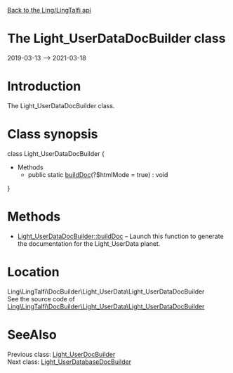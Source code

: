 [Back to the Ling/LingTalfi api](https://github.com/lingtalfi/LingTalfi/blob/master/doc/api/Ling/LingTalfi.md)



The Light_UserDataDocBuilder class
================
2019-03-13 --> 2021-03-18






Introduction
============

The Light_UserDataDocBuilder class.



Class synopsis
==============


class <span class="pl-k">Light_UserDataDocBuilder</span>  {

- Methods
    - public static [buildDoc](https://github.com/lingtalfi/LingTalfi/blob/master/doc/api/Ling/LingTalfi/DocBuilder/Light_UserData/Light_UserDataDocBuilder/buildDoc.md)(?$htmlMode = true) : void

}






Methods
==============

- [Light_UserDataDocBuilder::buildDoc](https://github.com/lingtalfi/LingTalfi/blob/master/doc/api/Ling/LingTalfi/DocBuilder/Light_UserData/Light_UserDataDocBuilder/buildDoc.md) &ndash; Launch this function to generate the documentation for the Light_UserData planet.





Location
=============
Ling\LingTalfi\DocBuilder\Light_UserData\Light_UserDataDocBuilder<br>
See the source code of [Ling\LingTalfi\DocBuilder\Light_UserData\Light_UserDataDocBuilder](https://github.com/lingtalfi/LingTalfi/blob/master/DocBuilder/Light_UserData/Light_UserDataDocBuilder.php)



SeeAlso
==============
Previous class: [Light_UserDocBuilder](https://github.com/lingtalfi/LingTalfi/blob/master/doc/api/Ling/LingTalfi/DocBuilder/Light_User/Light_UserDocBuilder.md)<br>Next class: [Light_UserDatabaseDocBuilder](https://github.com/lingtalfi/LingTalfi/blob/master/doc/api/Ling/LingTalfi/DocBuilder/Light_UserDatabase/Light_UserDatabaseDocBuilder.md)<br>
